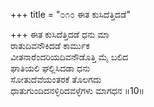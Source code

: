 +++
title = "೦೧೦ ಈತ ಕುಸಿದೆತ್ತಿದಡೆ"

+++
ಈತ ಕುಸಿದೆತ್ತಿದಡೆ ಧನು ಮಾ  
ರಾತುದಿವನೌಕಿದಡೆ ಕಾರ್ಮುಕ  
ವೀತನಾರೆಂದರಿಯದಿವನೌಡೊತ್ತಿ ಮೈ ಬಲಿದ   
ಘಾತಿಯಲಿ ಘಲ್ಲಿಸಿದಡಾ ಧನು  
ಸೋತುದೆವೆಯಂತರಕೆ ತೊಲಗದು  
ಧಾತುಗುಂದಿದನಳ್ಳಿರಿದವಳ್ಳೆಗಳು ಮಾಗಧನ      ॥10॥